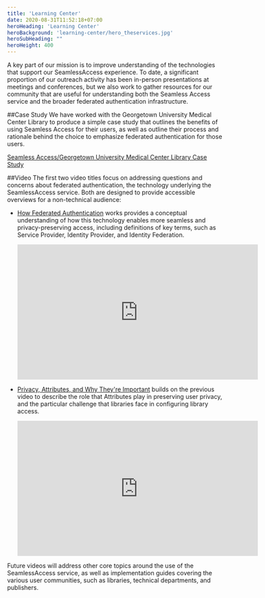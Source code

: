 ```yaml
---
title: 'Learning Center'
date: 2020-08-31T11:52:18+07:00
heroHeading: 'Learning Center'
heroBackground: 'learning-center/hero_theservices.jpg'
heroSubHeading: ""
heroHeight: 400
---
```


A key part of our mission is to improve understanding of the technologies that support our SeamlessAccess experience.  To date, a significant proportion of our outreach activity has been in-person presentations at meetings and conferences, but we also work to gather resources for our community that are useful for understanding both the Seamless Access service and the broader federated authentication infrastructure.  

##Case Study
We have worked with the Georgetown University Medical Center Library to produce a simple case study that outlines the benefits of using Seamless Access for their users, as well as outline their process and rationale behind the choice to emphasize federated authentication for those users.

[Seamless Access/Georgetown University Medical Center Library Case Study](https://seamlessaccess.org/learning-center/case-study/)


##Video
The first two video titles focus on addressing questions and concerns about federated authentication, the technology underlying the SeamlessAccess service.  Both are designed to provide accessible overviews for a non-technical audience:

- [How Federated Authentication](https://www.youtube.com/watch?v=wjvC_PUj4CI) works provides a conceptual understanding of how this technology enables more seamless and privacy-preserving access, including definitions of key terms, such as Service Provider, Identity Provider, and Identity Federation.

    <iframe width="560" height="315" src="https://www.youtube.com/embed/wjvC_PUj4CI" frameborder="0" allow="accelerometer; autoplay; encrypted-media; gyroscope; picture-in-picture" allowfullscreen></iframe>

- [Privacy, Attributes, and Why They're Important](https://www.youtube.com/watch?v=4xRqdc0DeJI) builds on the previous video to describe the role that Attributes play in preserving user privacy, and the particular challenge that libraries face in configuring library access.

    <iframe width="560" height="315" src="https://www.youtube.com/embed/4xRqdc0DeJI" frameborder="0" allow="accelerometer; autoplay; encrypted-media; gyroscope; picture-in-picture" allowfullscreen></iframe>

Future videos will address other core topics around the use of the SeamlessAccess service, as well as implementation guides covering the various user communities, such as libraries, technical departments, and publishers.
